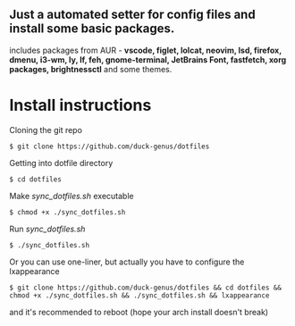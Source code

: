 ## Just a automated setter for config files and install some basic packages.

includes packages from AUR - **vscode, figlet, lolcat, neovim, lsd, firefox, dmenu, i3-wm, ly, lf, feh, gnome-terminal, JetBrains Font, fastfetch, xorg packages, brightnessctl** and some themes.

# Install instructions

Cloning the git repo

`$ git clone https://github.com/duck-genus/dotfiles`

Getting into dotfile directory

`$ cd dotfiles`

Make *sync_dotfiles.sh* executable

`$ chmod +x ./sync_dotfiles.sh`

Run *sync_dotfiles.sh*

`$ ./sync_dotfiles.sh`

Or you can use one-liner, but actually you have to configure the lxappearance

`$ git clone https://github.com/duck-genus/dotfiles && cd dotfiles && chmod +x ./sync_dotfiles.sh && ./sync_dotfiles.sh && lxappearance`

and it's recommended to reboot (hope your arch install doesn't break)
